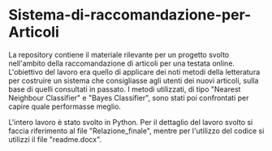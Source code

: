 # Sistema-di-raccomandazione-per-Articoli
La repository contiene il materiale rilevante per un progetto svolto nell'ambito della raccomandazione di articoli per una testata online. L'obiettivo del lavoro era quello di applicare dei noti metodi della letteratura per costruire un sistema che consigliasse agli utenti dei nuovi articoli, sulla base di quelli consultati in passato. I metodi utilizzati, di tipo "Nearest Neighbour Classifier" e "Bayes Classifier", sono stati poi confrontati per capire quale performasse meglio.

L'intero lavoro è stato svolto in Python. Per il dettaglio del lavoro svolto si faccia riferimento al file "Relazione_finale", mentre per l'utilizzo del codice si utilizzi il file "readme.docx".
